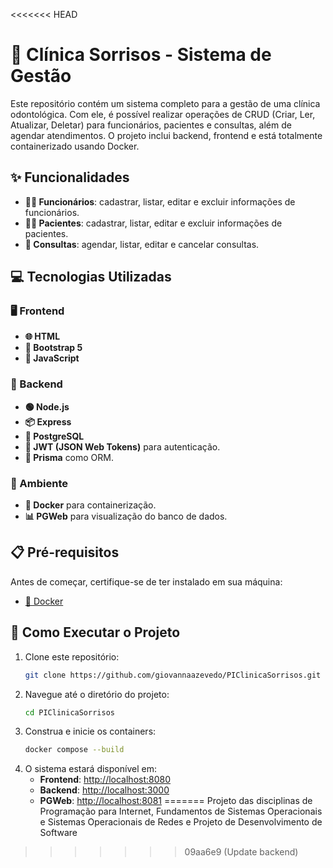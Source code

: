 <<<<<<< HEAD
# 🦷 Clínica Sorrisos - Sistema de Gestão

Este repositório contém um sistema completo para a gestão de uma clínica odontológica. Com ele, é possível realizar operações de CRUD (Criar, Ler, Atualizar, Deletar) para funcionários, pacientes e consultas, além de agendar atendimentos. O projeto inclui backend, frontend e está totalmente containerizado usando Docker.

## ✨ Funcionalidades

- **👩‍⚕️ Funcionários**: cadastrar, listar, editar e excluir informações de funcionários.
- **🧑‍🦰 Pacientes**: cadastrar, listar, editar e excluir informações de pacientes.
- **📅 Consultas**: agendar, listar, editar e cancelar consultas.

## 💻 Tecnologias Utilizadas

### 🖥️ Frontend
- **🌐 HTML**
- **🎨 Bootstrap 5**
- **📝 JavaScript**

### 🔧 Backend
- **🟢 Node.js**
- **📦 Express**
- **🐘 PostgreSQL**
- **🔐 JWT (JSON Web Tokens)** para autenticação.
- **🌿 Prisma** como ORM.

### 🐳 Ambiente
- **🐳 Docker** para containerização.
- **📊 PGWeb** para visualização do banco de dados.

## 📋 Pré-requisitos

Antes de começar, certifique-se de ter instalado em sua máquina:

- [🐳 Docker](https://www.docker.com/)

## 🚀 Como Executar o Projeto

1. Clone este repositório:
   ```bash
   git clone https://github.com/giovannaazevedo/PIClinicaSorrisos.git
   ```
2. Navegue até o diretório do projeto:
   ```bash
   cd PIClinicaSorrisos
   ```
3. Construa e inicie os containers:
   ```bash
   docker compose --build
   ```
4. O sistema estará disponível em:
   - **Frontend**: [http://localhost:8080](http://localhost:8080)
   - **Backend**: [http://localhost:3000](http://localhost:3000)
   - **PGWeb**: [http://localhost:8081](http://localhost:8081)
=======
Projeto das disciplinas de Programação para Internet, Fundamentos de Sistemas Operacionais e Sistemas Operacionais de Redes e Projeto de Desenvolvimento de Software
>>>>>>> 09aa6e9 (Update backend)
